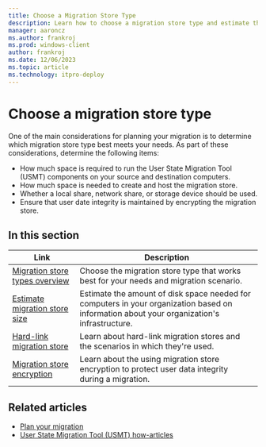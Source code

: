 ```yaml
---
title: Choose a Migration Store Type
description: Learn how to choose a migration store type and estimate the amount of disk space needed for computers in your organization.
manager: aaroncz
ms.author: frankroj
ms.prod: windows-client
author: frankroj
ms.date: 12/06/2023
ms.topic: article
ms.technology: itpro-deploy
---
```


# Choose a migration store type

One of the main considerations for planning your migration is to determine which migration store type best meets your needs. As part of these considerations, determine the following items:

- How much space is required to run the User State Migration Tool (USMT) components on your source and destination computers.
- How much space is needed to create and host the migration store.
- Whether a local share, network share, or storage device should be used.
- Ensure that user date integrity is maintained by encrypting the migration store.

## In this section

| Link | Description |
|--- |--- |
|[Migration store types overview](migration-store-types-overview.md)|Choose the migration store type that works best for your needs and migration scenario.|
|[Estimate migration store size](usmt-estimate-migration-store-size.md)|Estimate the amount of disk space needed for computers in your organization based on information about your organization's infrastructure.|
|[Hard-link migration store](usmt-hard-link-migration-store.md)|Learn about hard-link migration stores and the scenarios in which they're used.|
|[Migration store encryption](usmt-migration-store-encryption.md)|Learn about the using migration store encryption to protect user data integrity during a migration.|

## Related articles

- [Plan your migration](usmt-plan-your-migration.md)
- [User State Migration Tool (USMT) how-articles](usmt-how-to.md)
